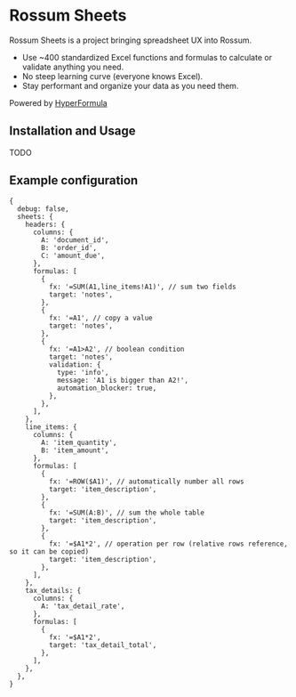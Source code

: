# Rossum Sheets

Rossum Sheets is a project bringing spreadsheet UX into Rossum.

- Use ~400 standardized Excel functions and formulas to calculate or validate anything you need.
- No steep learning curve (everyone knows Excel).
- Stay performant and organize your data as you need them.

Powered by [HyperFormula](https://github.com/handsontable/hyperformula)

## Installation and Usage

TODO

## Example configuration

```json5
{
  debug: false,
  sheets: {
    headers: {
      columns: {
        A: 'document_id',
        B: 'order_id',
        C: 'amount_due',
      },
      formulas: [
        {
          fx: '=SUM(A1,line_items!A1)', // sum two fields
          target: 'notes',
        },
        {
          fx: '=A1', // copy a value
          target: 'notes',
        },
        {
          fx: '=A1>A2', // boolean condition
          target: 'notes',
          validation: {
            type: 'info',
            message: 'A1 is bigger than A2!',
            automation_blocker: true,
          },
        },
      ],
    },
    line_items: {
      columns: {
        A: 'item_quantity',
        B: 'item_amount',
      },
      formulas: [
        {
          fx: '=ROW($A1)', // automatically number all rows
          target: 'item_description',
        },
        {
          fx: '=SUM(A:B)', // sum the whole table
          target: 'item_description',
        },
        {
          fx: '=$A1*2', // operation per row (relative rows reference, so it can be copied)
          target: 'item_description',
        },
      ],
    },
    tax_details: {
      columns: {
        A: 'tax_detail_rate',
      },
      formulas: [
        {
          fx: '=$A1*2',
          target: 'tax_detail_total',
        },
      ],
    },
  },
}
```
